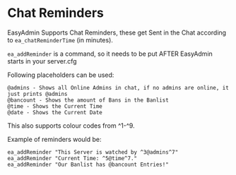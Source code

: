 # Chat Reminders


EasyAdmin Supports Chat Reminders, these get Sent in the Chat according to `ea_chatReminderTime` (in minutes).

`ea_addReminder` is a command, so it needs to be put AFTER EasyAdmin starts in your server.cfg

Following placeholders can be used:

```
@admins - Shows all Online Admins in chat, if no admins are online, it just prints @admins
@bancount - Shows the amount of Bans in the Banlist
@time - Shows the Current Time
@date - Shows the Current Date
```

This also supports colour codes from ^1-^9.

Example of reminders would be:

```
ea_addReminder "This Server is watched by ^3@admins^7"
ea_addReminder "Current Time: ^5@time^7."
ea_addReminder "Our Banlist has @bancount Entries!"
```
